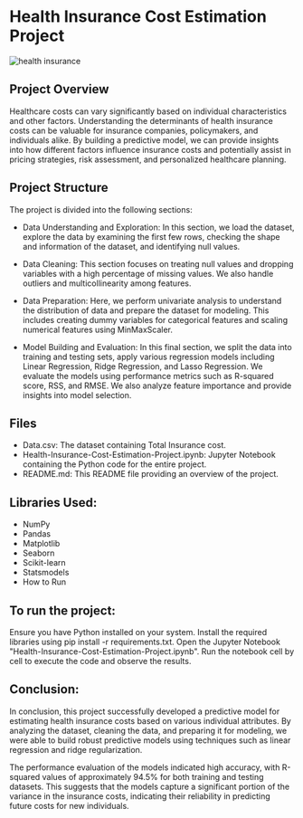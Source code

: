 # Health Insurance Cost Estimation Project
![health insurance](https://www.offthegridnews.com/wp-content/uploads/2013/03/HealthCareCosts.jpg)
## Project Overview  
Healthcare costs can vary significantly based on individual characteristics and other factors. Understanding the determinants of health insurance costs can be valuable for insurance companies, policymakers, and individuals alike. By building a predictive model, we can provide insights into how different factors influence insurance costs and potentially assist in pricing strategies, risk assessment, and personalized healthcare planning.

## Project Structure  
The project is divided into the following sections:

- Data Understanding and Exploration: In this section, we load the dataset, explore the data by examining the first few rows, checking the shape and information of the dataset, and identifying null values.

- Data Cleaning: This section focuses on treating null values and dropping variables with a high percentage of missing values. We also handle outliers and multicollinearity among features.

- Data Preparation: Here, we perform univariate analysis to understand the distribution of data and prepare the dataset for modeling. This includes creating dummy variables for categorical features and scaling numerical features using MinMaxScaler.

- Model Building and Evaluation: In this final section, we split the data into training and testing sets, apply various regression models including Linear Regression, Ridge Regression, and Lasso Regression. We evaluate the models using performance metrics such as R-squared score, RSS, and RMSE. We also analyze feature importance and provide insights into model selection.

## Files  
- Data.csv: The dataset containing Total Insurance cost.
- Health-Insurance-Cost-Estimation-Project.ipynb: Jupyter Notebook containing the Python code for the entire project.
- README.md: This README file providing an overview of the project.

## Libraries Used:  
- NumPy
- Pandas
- Matplotlib
- Seaborn
- Scikit-learn
- Statsmodels
- How to Run

## To run the project:  
Ensure you have Python installed on your system.
Install the required libraries using pip install -r requirements.txt.
Open the Jupyter Notebook "Health-Insurance-Cost-Estimation-Project.ipynb".
Run the notebook cell by cell to execute the code and observe the results.  

## Conclusion:  
In conclusion, this project successfully developed a predictive model for estimating health insurance costs based on various individual attributes. By analyzing the dataset, cleaning the data, and preparing it for modeling, we were able to build robust predictive models using techniques such as linear regression and ridge regularization.

The performance evaluation of the models indicated high accuracy, with R-squared values of approximately 94.5% for both training and testing datasets. This suggests that the models capture a significant portion of the variance in the insurance costs, indicating their reliability in predicting future costs for new individuals.
